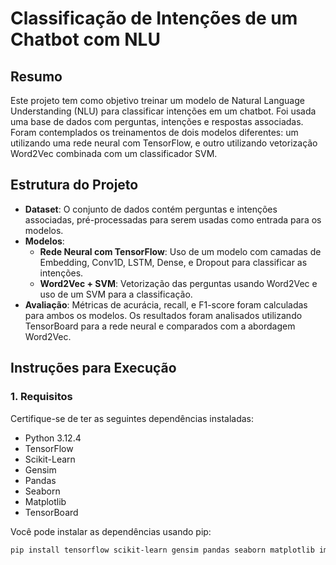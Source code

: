 # Classificação de Intenções de um Chatbot com NLU

## Resumo

Este projeto tem como objetivo treinar um modelo de Natural Language Understanding (NLU) para classificar intenções em um chatbot. Foi usada uma base de dados com perguntas, intenções e respostas associadas. Foram contemplados os treinamentos de dois modelos diferentes: um utilizando uma rede neural com TensorFlow, e outro utilizando vetorização Word2Vec combinada com um classificador SVM.

## Estrutura do Projeto

- **Dataset**: O conjunto de dados contém perguntas e intenções associadas, pré-processadas para serem usadas como entrada para os modelos.
- **Modelos**:
  - **Rede Neural com TensorFlow**: Uso de um modelo com camadas de Embedding, Conv1D, LSTM, Dense, e Dropout para classificar as intenções.
  - **Word2Vec + SVM**: Vetorização das perguntas usando Word2Vec e uso de um SVM para a classificação.
- **Avaliação**: Métricas de acurácia, recall, e F1-score foram calculadas para ambos os modelos. Os resultados foram analisados utilizando TensorBoard para a rede neural e comparados com a abordagem Word2Vec.

## Instruções para Execução

### 1. Requisitos

Certifique-se de ter as seguintes dependências instaladas:

- Python 3.12.4
- TensorFlow
- Scikit-Learn
- Gensim
- Pandas
- Seaborn
- Matplotlib
- TensorBoard

Você pode instalar as dependências usando pip:

```bash
pip install tensorflow scikit-learn gensim pandas seaborn matplotlib imbalanced-learn
